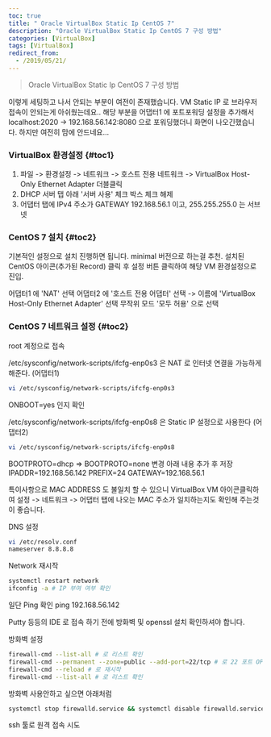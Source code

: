 ```yaml
---
toc: true
title: " Oracle VirtualBox Static Ip CentOS 7"
description: "Oracle VirtualBox Static Ip CentOS 7 구성 방법"
categories: [VirtualBox]
tags: [VirtualBox]
redirect_from:
  - /2019/05/21/
---
```


> Oracle VirtualBox Static Ip CentOS 7 구성 방법

이렇게 세팅하고 나서 안되는 부분이 여전이 존재했습니다.
VM Static IP 로 브라우저 접속이 안되는게 아쉬웠는데요..
해당 부분을 어댑터1 에 포트포워딩 설정을 추가해서 localhost:2020 -> 192.168.56.142:8080 으로 포워딩했더니
화면이 나오긴했습니다. 하지만 여전히 맘에 안드네요...

### VirtualBox 환경설정 {#toc1}

1. 파일 -> 환경설정 -> 네트워크 -> 호스트 전용 네트워크 -> VirtualBox Host-Only Ethernet Adapter 더블클릭
2. DHCP 서버 탭 아래 '서버 사용' 체크 박스 체크 해제
3. 어댑터 탭에 IPv4 주소가 GATEWAY 192.168.56.1 이고, 255.255.255.0 는 서브넷

### CentOS 7 설치 {#toc2}

기본적인 설정으로 설치 진행하면 됩니다. minimal 버전으로 하는걸 추천.
설치된 CentOS 아이콘(추가된 Record) 클릭 후 설정 버튼 클릭하여 해당 VM 환경설정으로 진입.

어댑터1 에 'NAT' 선택
어댑터2 에 '호스트 전용 어댑터' 선택 -> 이름에 'VirtualBox Host-Only Ethernet Adapter' 선택
무작위 모드 '모두 허용' 으로 선택

### CentOS 7 네트워크 설정 {#toc2}

root 계정으로 접속

/etc/sysconfig/network-scripts/ifcfg-enp0s3 은 NAT 로 인터넷 연결을 가능하게 해준다. (어댑터1)

```bash
vi /etc/sysconfig/network-scripts/ifcfg-enp0s3
```
ONBOOT=yes 인지 확인

/etc/sysconfig/network-scripts/ifcfg-enp0s8 은 Static IP 설정으로 사용한다 (어댑터2)

```bash
vi /etc/sysconfig/network-scripts/ifcfg-enp0s8
```
BOOTPROTO=dhcp => BOOTPROTO=none 변경
아래 내용 추가 후 저장
IPADDR=192.168.56.142
PREFIX=24
GATEWAY=192.168.56.1

특이사항으로 MAC ADDRESS 도 불일치 할 수 있으니 VirtualBox VM 아이콘클릭하여 설정 -> 네트워크 -> 어댑터 탭에 나오는 MAC 주소가 일치하는지도 확인해
주는것이 좋습니다.

DNS 설정

```bash
vi /etc/resolv.conf
nameserver 8.8.8.8
```

Network 재시작

```bash
systemctl restart network
ifconfig -a # IP 부여 여부 확인
```

일단 Ping 확인
ping 192.168.56.142

Putty 등등의 IDE 로 접속 하기 전에 방화벽 및 openssl 설치 확인하셔야 합니다.

방화벽 설정
```bash
firewall-cmd --list-all # 로 리스트 확인
firewall-cmd --permanent --zone=public --add-port=22/tcp # 로 22 포트 OPEN
firewall-cmd --reload # 로 재시작 
firewall-cmd --list-all # 로 리스트 확인
```

방화벽 사용안하고 싶으면 아래처럼
```bash
systemctl stop firewalld.service && systemctl disable firewalld.service
```

ssh 툴로 원격 접속 시도

[^1]: This is a footnote.

[kramdown]: https://kramdown.gettalong.org/
[My Blog]: https://marindie.github.io